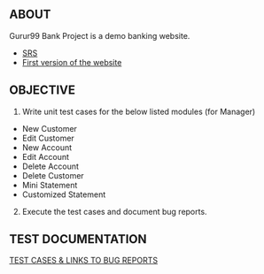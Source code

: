 ## ABOUT
Gurur99 Bank Project is a demo banking website.
- [SRS](https://docs.google.com/document/d/1rPW5DV82VJT6vtA1VDSrfxaCBuAduxW0zb1yfTh_VMk/edit)
- [First version of the website](http://demo.guru99.com/V1/)

## OBJECTIVE
1. Write unit test cases for the below listed modules (for Manager)
- New Customer
- Edit Customer
- New Account
- Edit Account
- Delete Account
- Delete Customer
- Mini Statement
- Customized Statement
2. Execute the test cases and document bug reports.

## TEST DOCUMENTATION 
[TEST CASES & LINKS TO BUG REPORTS](https://docs.google.com/spreadsheets/d/1g3OJFFbpbaQ9MDRD7rguMTY5ddPEO4jrfhcAAkGqzac/edit#gid=3)
